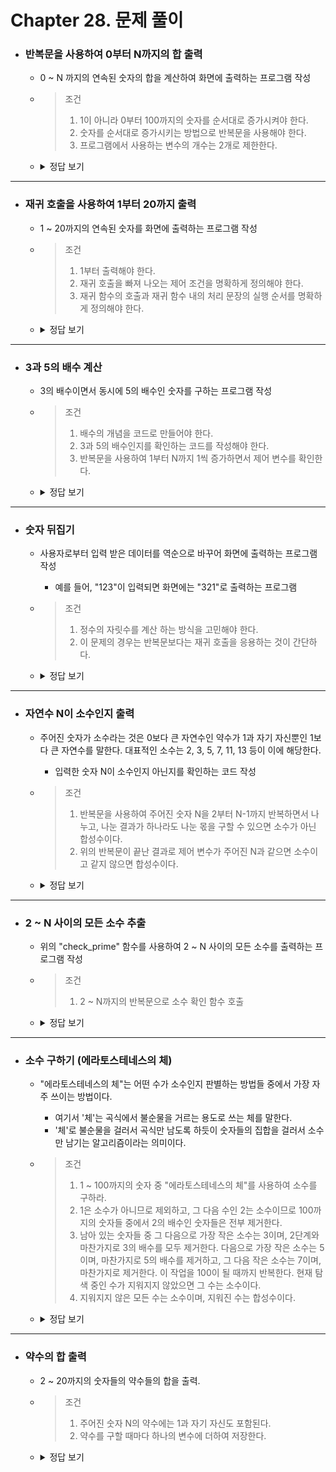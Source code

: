 # Chapter 28. 문제 풀이

+ ### 반복문을 사용하여 0부터 N까지의 합 출력   
  + 0 ~ N 까지의 연속된 숫자의 합을 계산하여 화면에 출력하는 프로그램 작성
  + > 조건
    > 1. 1이 아니라 0부터 100까지의 숫자를 순서대로 증가시켜야 한다.
    > 2. 숫자를 순서대로 증가시키는 방법으로 반복문을 사용해야 한다.
    > 3. 프로그램에서 사용하는 변수의 개수는 2개로 제한한다.

  + <details>
    <summary>정답 보기</summary>
    
    ### 전체 코드
    ```python
    def sum_to_n(num: int):
        i = 0
        sum = 0
        while (i <= num):
            sum += i
            i += 1
        print(sum)
    ```
  </details>

---

+ ### 재귀 호출을 사용하여 1부터 20까지 출력
  + 1 ~ 20까지의 연속된 숫자를 화면에 출력하는 프로그램 작성
  + > 조건
    > 1. 1부터 출력해야 한다.
    > 2. 재귀 호출을 빠져 나오는 제어 조건을 명확하게 정의해야 한다.
    > 3. 재귀 함수의 호출과 재귀 함수 내의 처리 문장의 실행 순서를 명확하게 정의해야 한다.

  + <details>
    <summary>정답 보기</summary>

    ### 전체 코드
    ```python
    def recursion_sum_to_n(num: int):
        if num > 0:
            recursion_sum_to_n(num - 1)
        print(num)
    ```
  </details>

---

+ ### 3과 5의 배수 계산
    + 3의 배수이면서 동시에 5의 배수인 숫자를 구하는 프로그램 작성
    + > 조건
      > 1. 배수의 개념을 코드로 만들어야 한다.
      > 2. 3과 5의 배수인지를 확인하는 코드를 작성해야 한다.
      > 3. 반복문을 사용하여 1부터 N까지 1씩 증가하면서 제어 변수를 확인한다.

    + <details>
      <summary>정답 보기</summary>

      ### 전체 코드
      ```python
      def check_common(n: int):
        i = 1
        while i <= n:
            if (i % 3 == 0) and (i % 5 == 0):
                print(f'{i}')
            i += 1
      ```
  </details>

---

+ ### 숫자 뒤집기
    + 사용자로부터 입력 받은 데이터를 역순으로 바꾸어 화면에 출력하는 프로그램 작성
      + 예를 들어, "123"이 입력되면 화면에는 "321"로 출력하는 프로그램
    + > 조건
      > 1. 정수의 자릿수를 계산 하는 방식을 고민해야 한다.
      > 2. 이 문제의 경우는 반복문보다는 재귀 호출을 응용하는 것이 간단하다.

    + <details>
      <summary>정답 보기</summary>

      ### 전체 코드
      ```python
      def solve(n: int):
        if n == 0:
            return 0
        print(n % 10)
        solve(n / 10)
      ```
  </details>

---

+ ### 자연수 N이 소수인지 출력
    + 주어진 숫자가 소수라는 것은 0보다 큰 자연수인 약수가 1과 자기 자신뿐인 1보다 큰 자연수를 말한다.
    대표적인 소수는 2, 3, 5, 7, 11, 13 등이 이에 해당한다. 
      + 입력한 숫자 N이 소수인지 아닌지를 확인하는 코드 작성
    + > 조건
      > 1. 반복문을 사용하여 주어진 숫자 N을 2부터 N-1까지 반복하면서 나누고, 나눈 결과가 하나라도 나눈 몫을 구할 수 있으면 소수가 아닌 합성수이다.
      > 2. 위의 반복문이 끝난 결과로 제어 변수가 주어진 N과 같으면 소수이고 같지 않으면 합성수이다.

    + <details>
      <summary>정답 보기</summary>

      ### 전체 코드
      ```python
      def check_prime(n):
        i = 2
        while i < n:
            if n % i == 0:
                break
            i += 1
        if i == n:
            print(f'{n} : 소수')
        else:
            print(f'{n} : 합성수')
      ```
  </details>

---

+ ### 2 ~ N 사이의 모든 소수 추출
    + 위의 "check_prime" 함수를 사용하여 2 ~ N 사이의 모든 소수를 출력하는 프로그램 작성
    + > 조건
      > 1. 2 ~ N까지의 반복문으로 소수 확인 함수 호출

    + <details>
      <summary>정답 보기</summary>

      ### 전체 코드
      ```python
      i = 2
      while i <= N:
        check_prime(i)
        i += 1
      ```
  </details>

---

+ ### 소수 구하기 (에라토스테네스의 체)
    + "에라토스테네스의 체"는 어떤 수가 소수인지 판별하는 방법들 중에서 가장 자주 쓰이는 방법이다.
      + 여기서 '체'는 곡식에서 불순물을 거르는 용도로 쓰는 체를 말한다.
      + '체'로 불순물을 걸러서 곡식만 남도록 하듯이 숫자들의 집합을 걸러서 소수만 남기는 알고리즘이라는 의미이다.
    + > 조건
      > 1. 1 ~ 100까지의 숫자 중 "에라토스테네스의 체"를 사용하여 소수를 구하라.
      > 2. 1은 소수가 아니므로 제외하고, 그 다음 수인 2는 소수이므로 100까지의 숫자들 중에서 2의 배수인 숫자들은 전부 제거한다.
      > 3. 남아 있는 숫자들 중 그 다음으로 가장 작은 소수는 3이며, 2단계와 마찬가지로 3의 배수를 모두 제거한다. 다음으로 가장 작은 소수는 5이며, 마찬가지로 5의 배수를 제거하고, 그 다음 작은 소수는 7이며, 마찬가지로 제거한다. 이 작업을 100이 될 때까지 반복한다. 현재 탐색 중인 수가 지워지지 않았으면 그 수는 소수이다.
      > 4. 지워지지 않은 모든 수는 소수이며, 지워진 수는 합성수이다.

    + <details>
      <summary>정답 보기</summary>

      ### 전체 코드
      ```python
      def calc_prime(n):
        check = [True] * 1000
        cnt = 0
        i = 2
        k = 1
        while i < n:
            if check[i] == True:
                print(i)
                j = 1
                while j < n:
                    check[j] = False
                    k += 1
                    j = i * k
                k = 1
            i += 1
      ```
  </details>

---

+ ### 약수의 합 출력
    + 2 ~ 20까지의 숫자들의 약수들의 합을 출력. 
    + > 조건
      > 1. 주어진 숫자 N의 약수에는 1과 자기 자신도 포함된다.
      > 2. 약수를 구할 때마다 하나의 변수에 더하여 저장한다.

    + <details>
      <summary>정답 보기</summary>

      ### 전체 코드
      ```python
      def solve(n):
        res = 0
        i = 1
        
        while i <= n:
            if n % i == 0:
                res += i
            i += 1
        return res
      ```
  </details>
